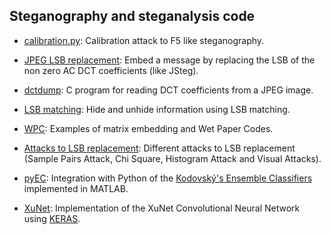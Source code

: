 

## Steganography and steganalysis code

* [calibration.py](calibration/calibration.py): Calibration attack 
  to F5 like steganography.

* [JPEG LSB replacement](jpeg/lsbr.py): Embed a message by replacing 
  the LSB of the non zero AC DCT coefficients (like JSteg).

* [dctdump](jpeg/dctdump.c): C program for reading DCT coefficients from a 
  JPEG image.

* [LSB matching](LSBm/): Hide and unhide information using LSB matching.

* [WPC](wpc/): Examples of matrix embedding and Wet Paper Codes.

* [Attacks to LSB replacement](LSBr_attacks/): Different attacks to LSB replacement 
  (Sample Pairs Attack, Chi Square, Histogram Attack and Visual Attacks).

* [pyEC](pyEC/): Integration with Python of the 
  [Kodovský's Ensemble Classifiers](http://dde.binghamton.edu/download/ensemble/) implemented in MATLAB. 

* [XuNet](CNN/xu_net.py): Implementation of the XuNet Convolutional Neural 
  Network using [KERAS](https://keras.io). 



